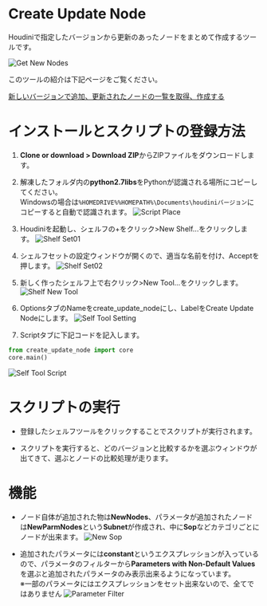 # Create Update Node
Houdiniで指定したバージョンから更新のあったノードをまとめて作成するツールです。

![Get New Nodes](https://dl.dropboxusercontent.com/s/01q7a13djx3165n/NodeCompare.gif?dl=0)

このツールの紹介は下記ページをご覧ください。

[新しいバージョンで追加、更新されたノードの一覧を取得、作成する](https://qiita.com/d658t/private/33170d0e625d76effcde)

# インストールとスクリプトの登録方法
1. **Clone or download > Download ZIP**からZIPファイルをダウンロードします。

2. 解凍したフォルダ内の**python2.7libs**をPythonが認識される場所にコピーしてください。  
Windowsの場合は`%HOMEDRIVE%%HOMEPATH%\Documents\houdiniバージョン`にコピーすると自動で認識されます。
![Script Place](https://dl.dropboxusercontent.com/s/nzidjyjb93ud2yu/ScriptPlace.jpg?dl=0)

3. Houdiniを起動し、シェルフの+をクリック>New Shelf...をクリックします。
![Shelf Set01](https://dl.dropboxusercontent.com/s/vvjmo3q8hhwawe0/NewShelfSet01.jpg?dl=0)

4. シェルフセットの設定ウィンドウが開くので、適当な名前を付け、Acceptを押します。
![Shelf Set02](https://dl.dropboxusercontent.com/s/borw48j2heyzwle/NewShelfSet02.jpg?dl=0)

5. 新しく作ったシェルフ上で右クリック>New Tool...をクリックします。
![Shelf New Tool](https://dl.dropboxusercontent.com/s/8jejzujehy6u1ke/ShelfNewTool.jpg?dl=0)

6. OptionsタブのNameをcreate_update_nodeにし、LabelをCreate Update Nodeにします。
![Self Tool Setting](https://dl.dropboxusercontent.com/s/pudqm3e7cv4sa3b/ShelfToolSetting.jpg?dl=0)

7. Scriptタブに下記コードを記入します。
```Python
from create_update_node import core
core.main()
```  
![Self Tool Script](https://dl.dropboxusercontent.com/s/lbqty4et69f1auj/ShelfToolScript.jpg?dl=0)

# スクリプトの実行
- 登録したシェルフツールをクリックすることでスクリプトが実行されます。

- スクリプトを実行すると、どのバージョンと比較するかを選ぶウィンドウが出てきて、選ぶとノードの比較処理が走ります。

# 機能
- ノード自体が追加された物は**NewNodes**、パラメータが追加されたノードは**NewParmNodes**という**Subnet**が作成され、中に**Sop**などカテゴリごとにノードが出来ます。
![New Sop](https://dl.dropboxusercontent.com/s/exs9g6r51nj4hhx/NewSop.jpg?dl=0)

- 追加されたパラメータには**constant**というエクスプレッションが入っているので、パラメータのフィルターから**Parameters with Non-Default Values**を選ぶと追加されたパラメータのみ表示出来るようになっています。  
※一部のパラメータにはエクスプレッションをセット出来ないので、全てではありません
![Parameter Filter](https://dl.dropboxusercontent.com/s/9d7p5n2jmr7dmpx/ParmFilter.jpg?dl=0)
